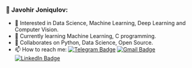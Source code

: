 ### 👋 Javohir Joniqulov:
- 👀 Interested in Data Science, Machine Learning, Deep Learning and Computer Vision.
- 🌱 Currently learning Machine Learning, C programming.
- 🤝 Collaborates on Python, Data Science, Open Source.
- 📫 How to reach me:
[![Telegram Badge](https://img.shields.io/badge/-Telegram-blue?style=flat-square&logo=Telegram&logoColor=white)](https://t.me/Javohir_Dev)
[![Gmail Badge](https://img.shields.io/badge/-Gmail-cf4134?style=flat-square&logo=Gmail&logoColor=white)](mailto:jonikulov.uz@gmail.com)
[![LinkedIn Badge](https://img.shields.io/badge/-Linkedin-blue?style=flat-square&logo=Linkedin&logoColor=white)](https://linkedin.com/in/jonikulov)


<!---
Jonikulov/Jonikulov is a ✨ special ✨ repository because its `README.md` (this file) appears on your GitHub profile.
You can click the Preview link to take a look at your changes.
--->
